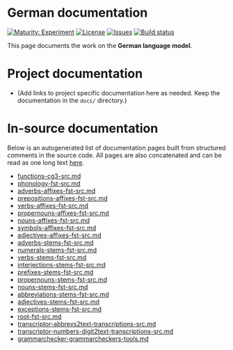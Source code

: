 # German documentation

[![Maturity: Experiment](https://img.shields.io/badge/Maturity-Experiment-black.svg)](https://giellalt.github.io/MaturityClassification.html)
[![License](https://img.shields.io/github/license/giellalt/lang-deu)](https://raw.githubusercontent.com/giellalt/lang-deu/main/LICENSE)
[![Issues](https://img.shields.io/github/issues/giellalt/lang-deu)](https://github.com/giellalt/lang-deu/issues)
[![Build status](https://github.com/giellalt/lang-deu/workflows/Speller%20CI+CD/badge.svg)](https://github.com/giellalt/lang-deu/actions)

This page documents the work on the **German language model**. 

# Project documentation

* (Add links to project specific documentation here as needed. Keep the documentation in the `docs/` directory.)

# In-source documentation

Below is an autogenerated list of documentation pages built from structured comments in the source code. All pages are also concatenated and can be read as one long text [here](deu.md).
* [functions-cg3-src.md](functions-cg3-src.md)
* [phonology-fst-src.md](phonology-fst-src.md)
* [adverbs-affixes-fst-src.md](adverbs-affixes-fst-src.md)
* [prepositions-affixes-fst-src.md](prepositions-affixes-fst-src.md)
* [verbs-affixes-fst-src.md](verbs-affixes-fst-src.md)
* [propernouns-affixes-fst-src.md](propernouns-affixes-fst-src.md)
* [nouns-affixes-fst-src.md](nouns-affixes-fst-src.md)
* [symbols-affixes-fst-src.md](symbols-affixes-fst-src.md)
* [adjectives-affixes-fst-src.md](adjectives-affixes-fst-src.md)
* [adverbs-stems-fst-src.md](adverbs-stems-fst-src.md)
* [numerals-stems-fst-src.md](numerals-stems-fst-src.md)
* [verbs-stems-fst-src.md](verbs-stems-fst-src.md)
* [interjections-stems-fst-src.md](interjections-stems-fst-src.md)
* [prefixes-stems-fst-src.md](prefixes-stems-fst-src.md)
* [propernouns-stems-fst-src.md](propernouns-stems-fst-src.md)
* [nouns-stems-fst-src.md](nouns-stems-fst-src.md)
* [abbreviations-stems-fst-src.md](abbreviations-stems-fst-src.md)
* [adjectives-stems-fst-src.md](adjectives-stems-fst-src.md)
* [exceptions-stems-fst-src.md](exceptions-stems-fst-src.md)
* [root-fst-src.md](root-fst-src.md)
* [transcriptor-abbrevs2text-transcriptions-src.md](transcriptor-abbrevs2text-transcriptions-src.md)
* [transcriptor-numbers-digit2text-transcriptions-src.md](transcriptor-numbers-digit2text-transcriptions-src.md)
* [grammarchecker-grammarcheckers-tools.md](grammarchecker-grammarcheckers-tools.md)
